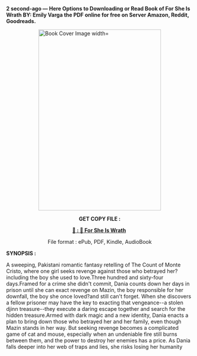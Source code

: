 <p><strong>2 second-ago &mdash; Here Options to Downloading or Read Book of For She Is Wrath BY: Emily Varga the PDF online for free on Server Amazon, Reddit, Goodreads.</strong></p><p><a href="https://uk.ebookarea.xyz/?book=61070523-for-she-is-wrath"><img style="display: block; margin-left: auto; margin-right: auto;" src="https://i.gr-assets.com/images/S/compressed.photo.goodreads.com/books/1707413991l/61070523.jpg" alt="Book Cover Image width=" width="330" height="488" /></a></p><p style="text-align: center;"><strong>GET COPY FILE :</strong></p><p style="text-align: center;"><strong><a href="https://uk.ebookarea.xyz/?book=61070523-for-she-is-wrath" target="_blank" rel="noopener">📢 : 🔗 For She Is Wrath</a>&nbsp;</strong></p><p style="text-align: center;">File format : ePub, PDF, Kindle, AudioBook</p><p><strong>SYNOPSIS :</strong></p><p>A sweeping, Pakistani romantic fantasy retelling of The Count of Monte Cristo, where one girl seeks revenge against those who betrayed her?including the boy she used to love.Three hundred and sixty-four days.Framed for a crime she didn't commit, Dania counts down her days in prison until she can exact revenge on Mazin, the boy responsible for her downfall, the boy she once loved?and still can't forget. When she discovers a fellow prisoner may have the key to exacting that vengeance--a stolen djinn treasure--they execute a daring escape together and search for the hidden treasure.Armed with dark magic and a new identity, Dania enacts a plan to bring down those who betrayed her and her family, even though Mazin stands in her way. But seeking revenge becomes a complicated game of cat and mouse, especially when an undeniable fire still burns between them, and the power to destroy her enemies has a price. As Dania falls deeper into her web of traps and lies, she risks losing her humanity </p>
